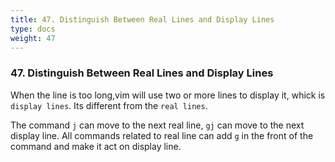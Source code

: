 ```yaml
---
title: 47. Distinguish Between Real Lines and Display Lines
type: docs
weight: 47
---
```


### 47. Distinguish Between Real Lines and Display Lines

When the line is too long,vim will use two or more lines to display it, whick is `display lines`. Its different from the `real lines`.

The command `j` can move to the next real line, `gj` can move to the next display line. All commands related to real line can add `g` in the front of the command and make it act on display line.
